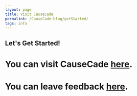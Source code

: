 ```yaml
---
layout: page
title: Visit CauseCade
permalink: /CauseCade-blog/getStarted/
tags: info
---
```


## Let's Get Started!

# You can visit CauseCade [here](https://sandcrawler.github.io/CauseCade-deploy/). 

# You can leave feedback [here](https://plus.google.com/communities/118385244039152342634/stream/4c822d21-5434-4dfa-b76f-109668f85b2b).